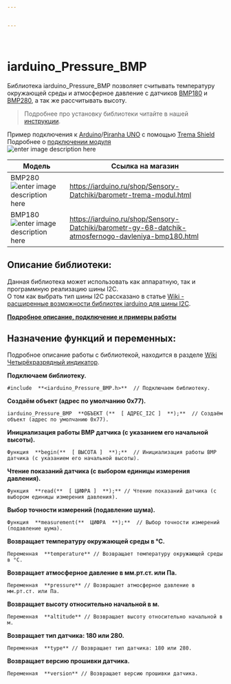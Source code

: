 ```yaml
---


---
```


<p><a href="https://iarduino.ru"><img src="https://iarduino.ru/img/logo.svg" alt=""></a><a href="https://iarduino.ru"><img src="https://wiki.iarduino.ru/img/git-shop.svg?3" alt=""></a> <a href="https://wiki.iarduino.ru"><img src="https://wiki.iarduino.ru/img/git-wiki.svg?2" alt=""></a> <a href="https://lesson.iarduino.ru"><img src="https://wiki.iarduino.ru/img/git-lesson.svg?2" alt=""></a><a href="http://forum.trema.ru"><img src="https://wiki.iarduino.ru/img/git-forum.svg?2" alt=""></a></p>
<h1 id="iarduino_pressure_bmp-">iarduino_Pressure_BMP <a href="http://forum.trema.ru"><img src="https://wiki.iarduino.ru/img/git-load.svg?4" alt=""></a></h1>
<p>Библиотека iarduino_Pressure_BMP позволяет считывать температуру окружающей среды и атмосферное давление с датчиков <a href="http://iarduino.ru/shop/Sensory-Datchiki/barometr-gy-68-datchik-atmosfernogo-davleniya-bmp180.html">BMP180</a> и <a href="http://iarduino.ru/shop/Sensory-Datchiki/barometr-trema-modul.html">BMP280</a>, а так же рассчитывать высоту.</p>
<blockquote>
<p>Подробнее про установку библиотеки читайте в нашей <a href="https://wiki.iarduino.ru/page/Installing_libraries/">инструкции</a>.</p>
</blockquote>
<p>Пример подключения к <a href="https://iarduino.ru/shop/boards/arduino-uno-r3.html">Arduino</a>/<a href="https://iarduino.ru/shop/boards/piranha-uno-r3.html">Piranha UNO</a> с помощью <a href="https://iarduino.ru/shop/Expansion-payments/trema-shield.html">Trema Shield</a><br>
Подробнее о <a href="https://wiki.iarduino.ru/page/trema-modul-pressure-meter">подключении модуля</a><br>
<img src="https://iarduino.ru/img/upload/ff71929a63d941fd58dc5a60860d0671.png" alt="enter image description here"></p>

<table>
<thead>
<tr>
<th>Модель</th>
<th>Ссылка на магазин</th>
</tr>
</thead>
<tbody>
<tr>
<td>BMP280 <img src="https://wiki.iarduino.ru/img/resources/840/840.svg" alt="enter image description here"></td>
<td><a href="https://iarduino.ru/shop/Sensory-Datchiki/barometr-trema-modul.html">https://iarduino.ru/shop/Sensory-Datchiki/barometr-trema-modul.html</a></td>
</tr>
<tr>
<td>BMP180 <img src="https://wiki.iarduino.ru/img/resources/840/840.svg" alt="enter image description here"></td>
<td><a href="https://iarduino.ru/shop/Sensory-Datchiki/barometr-gy-68-datchik-atmosfernogo-davleniya-bmp180.html">https://iarduino.ru/shop/Sensory-Datchiki/barometr-gy-68-datchik-atmosfernogo-davleniya-bmp180.html</a></td>
</tr>
</tbody>
</table><h2 id="описание-библиотеки">Описание библиотеки:</h2>
<p>Данная библиотека может использовать как аппаратную, так и программную реализацию шины I2C.<br>
О том как выбрать тип шины I2C рассказано в статье <a href="https://wiki.iarduino.ru/page/i2c_connection/">Wiki - расширенные возможности библиотек iarduino для шины I2C</a>.</p>
<p><strong><a href="https://wiki.iarduino.ru/page/trema-modul-pressure-meter">  Подробное описание, подключение и примеры работы </a></strong></p>
<h2 id="назначение-функций-и-переменных">Назначение функций и переменных:</h2>
<p>Подробное описание работы с библиотекой, находится в разделе <a href="https://wiki.iarduino.ru/page/chetyrehrazryadnyy-indikator-trema-modul/" title="Wiki Четырёхразрядный индикатор">Wiki Четырёхразрядный индикатор</a>.</p>
<p><strong>Подключаем библиотеку.</strong></p>
<pre><code>#include  **&lt;iarduino_Pressure_BMP.h&gt;**  // Подключаем библиотеку.  
</code></pre>
<p><strong>Создаём объект (адрес по умолчанию 0x77).</strong></p>
<pre><code>iarduino_Pressure_BMP  **ОБЪЕКТ (**  [ АДРЕС_I2C ]  **);**  // Создаём объект (адрес по умолчанию 0x77).
</code></pre>
<p><strong>Инициализация работы BMP датчика (с указанием его начальной высоты).</strong></p>
<pre><code>Функция  **begin(**  [ ВЫСОТА ]  **);**  // Инициализация работы BMP датчика (с указанием его начальной высоты).
</code></pre>
<p><strong>Чтение показаний датчика (с выбором единицы измерения давления).</strong></p>
<pre><code>Функция  **read(**  [ ЦИФРА ]  **);** // Чтение показаний датчика (с выбором единицы измерения давления).
</code></pre>
<p><strong>Выбор точности измерений (подавление шума).</strong></p>
<pre><code>Функция  **measurement(**  ЦИФРА  **);**  // Выбор точности измерений (подавление шума).
</code></pre>
<p><strong>Возвращает температуру окружающей среды в °С.</strong></p>
<pre><code>Переменная  **temperature** // Возвращает температуру окружающей среды в °С.
</code></pre>
<p><strong>Возвращает атмосферное давление в мм.рт.ст. или Па.</strong></p>
<pre><code>Переменная  **pressure** // Возвращает атмосферное давление в мм.рт.ст. или Па.
</code></pre>
<p><strong>Возвращает высоту относительно начальной в м.</strong></p>
<pre><code>Переменная  **altitude** // Возвращает высоту относительно начальной в м.
</code></pre>
<p><strong>Возвращает тип датчика: 180 или 280.</strong></p>
<pre><code>Переменная  **type** // Возвращает тип датчика: 180 или 280.
</code></pre>
<p><strong>Возвращает версию прошивки датчика.</strong></p>
<pre><code>Переменная  **version** // Возвращает версию прошивки датчика.
</code></pre>

